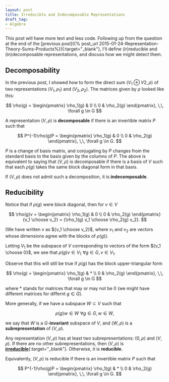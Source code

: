 ```yaml
---
layout: post
title: Irreducible and Indecomposable Representations
draft_tag: 
- Algebra
---
```


This post will have more text and less code. Following up from the question at the end of the [previous post]({% post_url 2015-01-24-Representation-Theory-Sums-Products%}){:target="_blank"}, I'll define (ir)reducible and (in)decomposable representations, and discuss how we might detect them.

<!--more-->
## Decomposability
In the previous post, I showed how to form the direct sum $(V_1 \oplus V2,\rho)$ of two representations $(V_1,\rho_1)$ and $(V_2,\rho_2)$. The matrices given by $\rho$ looked like this:

$$
\rho(g) = 
\begin{pmatrix}
\rho_1(g) & 0 \\
0 & \rho_2(g)
\end{pmatrix}, \,\, \forall g \in G
$$

A representation $(V,\rho)$ is **decomposable** if there is an invertible matrix $P$ such that

$$
P^{-1}\rho(g)P = 
\begin{pmatrix}
\rho_1(g) & 0 \\
0 & \rho_2(g)
\end{pmatrix}, \,\, \forall g \in G.
$$

$P$ is a change of basis matrix, and conjugating by $P$ changes from the standard basis to the basis given by the columns of $P$. The above is equivalent to saying that $(V,\rho)$ is decomposable if there is a basis of $V$ such that each $\rho(g)$ takes the same block diagonal form in that basis.

If $(V,\rho)$ does not admit such a decomposition, it is **indecomposable**.

## Reducibility
Notice that if $\rho(g)$ were block diagonal, then for $v \in V$

$$
\rho(g)v = 
\begin{pmatrix}
\rho_1(g) & 0 \\
0 & \rho_2(g)
\end{pmatrix}{v_1 \choose v_2}
= {\rho_1(g) v_1 \choose \rho_2(g) v_2}.
$$

(We have written $v$ as ${v_1 \choose v_2}$, where $v_1$ and $v_2$ are vectors whose dimensions agree with the blocks of $\rho(g)$).

Letting $V_1$ be the subspace of $V$ corresponding to vectors of the form ${v_1 \choose 0}$, we see that $\rho(g) v \in V_1 \,\, \forall g \in G,  v \in V_1$.

Observe that this will still be true if $\rho(g)$ has the block upper-triangular form

$$
\rho(g) = 
\begin{pmatrix}
\rho_1(g) & * \\
0 & \rho_2(g)
\end{pmatrix}, \,\, \forall g \in G
$$

where $*$ stands for matrices that may or may not be $0$ (we might have different matrices for differnt $g \in G$).

More generally, if we have a subspace $W \subset V$ such that

$$\rho(g)w \in W \,\, \forall g \in G, w \in W,$$

we say that $W$ is a $G$-**invariant** subspace of $V$, and $(W,\rho)$ is a  **subrepresentation** of $(V,\rho)$.

Any representation $(V,\rho)$ has at least two subrepresentations: $(0,\rho)$ and $(V,\rho)$. If there are no other subrepresentations, then $(V,\rho)$ is [**irreducible**](http://en.wikipedia.org/wiki/Irreducible_representation){:target="_blank"}. Otherwise, it is **reducible**.

Equivalently, $(V,\rho)$ is reducible if there is an invertible matrix $P$ such that

$$
P^{-1}\rho(g)P = 
\begin{pmatrix}
\rho_1(g) & * \\
0 & \rho_2(g)
\end{pmatrix}, \,\, \forall g \in G.
$$





